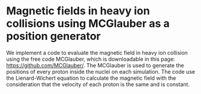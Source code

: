 # Magnetic fields in heavy ion collisions using MCGlauber as a position generator
  We implement a code to evaluate the magnetic field in heavy ion collision using the free code MCGlauber, which is downloadable in this page: https://github.com/MCGlauber/. The MCGlauber is used to generate the positions of every proton inside the nuclei on each simulation. The code use the Lienard-Wichert equation to calculate the magnetic field with the consideration that the velocity of each proton is the same and is constant.


